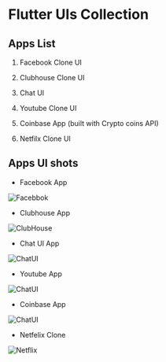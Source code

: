 # Flutter UIs Collection

## Apps List

1. Facebook Clone UI

2. Clubhouse Clone UI

3. Chat UI

4. Youtube Clone UI

5. Coinbase App (built with Crypto coins API)

6. Netfilx Clone UI

## Apps UI shots

- Facebook App

![Facebbok](/shots/Facebook.png 'Facebook Home Page')

- Clubhouse App

![ClubHouse](/shots/clubHouse.png 'Clubhouse Home Page')

- Chat UI App

![ChatUI](/shots/chatui.png 'ChatUI chatting Page')

- Youtube App

![ChatUI](/shots/youtube.png 'Youtube Home Page')

- Coinbase App

![ChatUI](/shots/coinbase.png 'Coinbase Home Page')

- Netfelix Clone

![Netflix](/shots/Netflix.png 'Netfilx Home Page')
